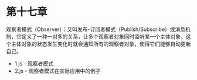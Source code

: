 # 第十七章

观察者模式（Observer）：又叫发布-订阅者模式（Publish/Subscribe）或消息机制，它定义了一种一对多的关系，让多个观察者对象同时监听某一个主体对象，这个主体对象的状态发生变化时就会通知所有的观察者对象，使得它们能够自动更新自己。

* 1.js - 观察者模式
* 2.js - 观察者模式在实际应用中的例子